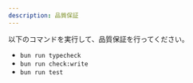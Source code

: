 ```yaml
---
description: 品質保証
---
```


以下のコマンドを実行して、品質保証を行ってください。

- `bun run typecheck`
- `bun run check:write`
- `bun run test`
